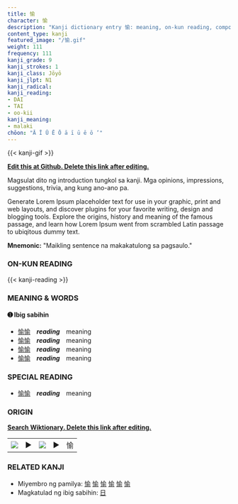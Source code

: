 ```yaml
---
title: 愉
character: 愉
description: "Kanji dictionary entry 愉: meaning, on-kun reading, compounds, origin, related kanji"
content_type: kanji
featured_image: "/愉.gif"
weight: 111
frequency: 111
kanji_grade: 9
kanji_strokes: 1
kanji_class: Jōyō
kanji_jlpt: N1
kanji_radical: 
kanji_reading: 
- DAI
- TAI
- oo-kii
kanji_meaning:
- malaki
chōon: "Ā Ī Ū Ē Ō ā ī ū ē ō ’"
---
```

[//]: # (Don't edit the line below. Kanji animated GIF code is automatically generated.)
{{< kanji-gif >}}

[//]: # (Edit below this line.)

**[Edit this at Github. Delete this link after editing.](https://github.com/tim0g/tim/tree/main/content/kanji/愉/index.md)**

Magsulat dito ng introduction tungkol sa kanji. Mga opinions, impressions, suggestions, trivia, ang kung ano-ano pa.

Generate Lorem Ipsum placeholder text for use in your graphic, print and web layouts, and discover plugins for your favorite writing, design and blogging tools. Explore the origins, history and meaning of the famous passage, and learn how Lorem Ipsum went from scrambled Latin passage to ubiqitous dummy text.
 
**Mnemonic:** "Maikling sentence na makakatulong sa pagsaulo."

### ON-KUN READING

[//]: # (Don't edit the line below. ON-KUN READING code is automatically generated.)
{{< kanji-reading >}}

### MEANING & WORDS

#### ➊ **Ibig sabihin**
  - [愉](../愉)[愉](../愉)　***reading***　meaning
  - [愉](../愉)[愉](../愉)　***reading***　meaning
  - [愉](../愉)[愉](../愉)　***reading***　meaning
  - [愉](../愉)[愉](../愉)　***reading***　meaning

### SPECIAL READING
  - [愉](../愉)[愉](../愉)　***reading***　meaning

### ORIGIN

**[Search Wiktionary. Delete this link after editing.](https://wiktionary.org/wiki/愉)**
<table class="kanji-table"><tr><td>
<img src="60px-愉-bronze.svg.png">
</td><td>▶</td><td>
<img src="60px-愉-oracle.svg.png">
</td><td>▶</td>
<td class="kanji-origin">愉</td>
</tr></table>

### RELATED KANJI
- Miyembro ng pamilya: [愉](../愉) [愉](../愉) [愉](../愉) [愉](../愉) [愉](../愉) [愉](../愉)
- Magkatulad ng ibig sabihin: [日](../日)
